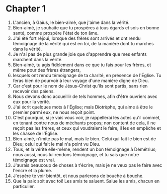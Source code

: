 # Chapter 1

1. L'ancien, à Gaïus, le bien-aimé, que j'aime dans la vérité.
2. Bien-aimé, je souhaite que tu prospères à tous égards et sois en bonne santé, comme prospère l'état de ton âme.
3. J'ai été fort réjoui, lorsque des frères sont arrivés et ont rendu témoignage de la vérité qui est en toi, de la manière dont tu marches dans la vérité.
4. Je n'ai pas de plus grande joie que d'apprendre que mes enfants marchent dans la vérité.
5. Bien-aimé, tu agis fidèlement dans ce que tu fais pour les frères, et même pour des frères étrangers,
6. lesquels ont rendu témoignage de ta charité, en présence de l'Église. Tu feras bien de pourvoir à leur voyage d'une manière digne de Dieu.
7. Car c'est pour le nom de Jésus-Christ qu'ils sont partis, sans rien recevoir des païens.
8. Nous devons donc accueillir de tels hommes, afin d'être ouvriers avec eux pour la vérité.
9. J'ai écrit quelques mots à l'Église; mais Diotrèphe, qui aime à être le premier parmi eux, ne nous reçoit point.
10. C'est pourquoi, si je vais vous voir, je rappellerai les actes qu'il commet, en tenant contre nous de méchants propos; non content de cela, il ne reçoit pas les frères, et ceux qui voudraient le faire, il les en empêche et les chasse de l'Église.
11. Bien-aimé, n'imite pas le mal, mais le bien. Celui qui fait le bien est de Dieu; celui qui fait le mal n'a point vu Dieu.
12. Tous, et la vérité elle-même, rendent un bon témoignage à Démétrius; nous aussi, nous lui rendons témoignage, et tu sais que notre témoignage est vrai.
13. J'aurais beaucoup de choses à t'écrire, mais je ne veux pas le faire avec l'encre et la plume.
14. J'espère te voir bientôt, et nous parlerons de bouche à bouche.
15. Que la paix soit avec toi! Les amis te saluent. Salue les amis, chacun en particulier.

